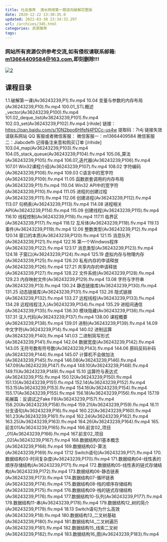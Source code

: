 ```yaml
---
title: 吐血推荐  滴水网络第一期逆向破解完整版
date: 2020-12-22 13:30:35.0
updated: 2022-03-30 23:34:33.297
url: /archives/345.html
categories: 资源推荐
tags: 
---
```




### 网站所有资源仅供参考交流,如有侵权请联系邮箱: m13664409584@163.com,即刻删除!!!

[![2](https://www.52fun.com/wp-content/uploads/2020/12/1607842554-cc54853eb7ad121.png "2")](http://https://www.52fun.com/wp-content/uploads/2020/12/1607842554-cc54853eb7ad121.png "2")

## 课程目录

1.1.破解第一课(Av36243239,P1).flv.mp4 10.04 变量与参数的内存布局(Av36243239,P10).flv.mp4 100.01\_STL概述\_vector(Av36243239,P100).flv.mp4 101.02\_deque\_list(Av36243239,P101).flv.mp4 102.03\_set(Av36243239,P102).flv.mp4 \[rihide\] 链接：https://pan.baidu.com/s/10N2bpo6HlfeN4PDCc-us4w 提取码：7t4j 链接失效请联系网站 QQ 客服或者微信客服： 微信客服一：m13664409584 微信客服二：Jiabcdefh 记得备注来意和购买订单 \[/rihide\] 103.04\_map(Av36243239,P103).flv.mp4 104.05\_stack\_queue(Av36243239,P104).flv.mp4 105.06\_算法(Av36243239,P105).flv.mp4 106.07\_迭代器(Av36243239,P106).flv.mp4 107.01 Win32课程介绍(Av36243239,P107).flv.mp4 108.02 字符编码(Av36243239,P108).flv.mp4 109.03 C语言中的宽字符(Av36243239,P109).flv.mp4 11.05 函数嵌套调用的内存布局(Av36243239,P11).flv.mp4 110.04 Win32 API中的宽字符(Av36243239,P110).flv.mp4 111.05 进程的创建过程(Av36243239,P111).flv.mp4 112.06 创建进程(Av36243239,P112).flv.mp4 113.07 句柄表(Av36243239,P113).flv.mp4 114.08 进程相关API(Av36243239,P114).flv.mp4 115.09 创建线程(Av36243239,P115).flv.mp4 116.10 线程控制(Av36243239,P116).flv.mp4 117.11 临界区(Av36243239,P117).flv.mp4 118.12 互斥体(Av36243239,P118).flv.mp4 119.13 事件(Av36243239,P119).flv.mp4 12.06 整数类型(Av36243239,P12).flv.mp4 120.14 窗口的本质(Av36243239,P120).flv.mp4 121.15 消息队列(Av36243239,P121).flv.mp4 122.16 第一个Windwos程序(Av36243239,P122).flv.mp4 123.17 消息类型(Av36243239,P123).flv.mp4 124.18 子窗口(Av36243239,P124).flv.mp4 125.19 虚拟内存与物理内存(Av36243239,P125).flv.mp4 126.20 私有内存的申请释放(Av36243239,P126).flv.mp4 127.21 共享内存的申请释放(Av36243239,P127).flv.mp4 128.22 文件系统(Av36243239,P128).flv.mp4 129.23 内存映射文件(Av36243239,P129).flv.mp4 13.08 字符与字符串(Av36243239,P13).flv.mp4 130.24 静态链接库(Av36243239,P130).flv.mp4 131.25 动态链接库(Av36243239,P131).flv.mp4 132.26 隐式链接(Av36243239,P132).flv.mp4 133.27 远程线程(Av36243239,P133).flv.mp4 134.28 远程线程注入(Av36243239,P134).flv.mp4 135.29 进程间通信(Av36243239,P135).flv.mp4 136.30 模块隐藏(Av36243239,P136).flv.mp4 137.31 注入代码(Av36243239,P137).flv.mp4 138.00 课程概要(Av36243239,P138).flv.mp4 139.01 进制(Av36243239,P139).flv.mp4 14.09 中文字符(Av36243239,P14).flv.mp4 140.02 进制运算(Av36243239,P140).flv.mp4 141.03 二进制简写形式(Av36243239,P141).flv.mp4 142.04 数据宽度(Av36243239,P142).flv.mp4 143.05 无符号数有符号数(Av36243239,P143).flv.mp4 144.06 原码反码补码(Av36243239,P144).flv.mp4 145.07 计算机不会做加法(Av36243239,P145).flv.mp4 146.08(Av36243239,P146).flv.mp4 147.09(Av36243239,P147).flv.mp4 148.10(Av36243239,P148).flv.mp4 149.11(Av36243239,P149).flv.mp4 15.10 运算符与表达式(Av36243239,P15).flv.mp4 150.12(Av36243239,P150).flv.mp4 151.13(Av36243239,P151).flv.mp4 152.14(Av36243239,P152).flv.mp4 153.15(Av36243239,P153).flv.mp4 154.16(Av36243239,P154).flv.mp4 155.17(Av36243239,P155).flv.mp4 156.18(Av36243239,P156).flv.mp4 157.19 拓展篇：反调试之Fake F8(Av36243239,P157).flv.mp4 158.20(Av36243239,P158).flv.mp4 159.21(Av36243239,P159).flv.mp4 16.11 分支语句(Av36243239,P16).flv.mp4 160.22(Av36243239,P160).flv.mp4 161.23(Av36243239,P161).flv.mp4 162.24(Av36243239,P162).flv.mp4 163.25(Av36243239,P163).flv.mp4 164.26(Av36243239,P164).flv.mp4 165.前言01(Av36243239,P165).flv.mp4 166.前言02\_项目_01(Av36243239,P166).flv.mp4 167.前言02_项目_02(Av36243239,P167).flv.mp4 168.数据结构01基本概念(Av36243239,P168).flv.mp4 169.数据结构02-算法(Av36243239,P169).flv.mp4 17.12 Switch语句(Av36243239,P17).flv.mp4 170.数据结构03-时间复杂度(Av36243239,P170).flv.mp4 171.数据结构04-线性表的顺序存储结构(Av36243239,P171).flv.mp4 172.数据结构05-线性表的链式存储结构(Av36243239,P172).flv.mp4 173.数据结构06-静态链表(Av36243239,P173).flv.mp4 174.数据结构07-循环链表(Av36243239,P174).flv.mp4 175.数据结构08-栈的顺序存储结构(Av36243239,P175).flv.mp4 176.数据结构09-栈的链式存储结构(Av36243239,P176).flv.mp4 177.数据结构10-队列(Av36243239,P177).flv.mp4 178.数据结构11-串(Av36243239,P178).flv.mp4 179.数据结构12_树的简介(Av36243239,P179).flv.mp4 18.13 Switch语句为什么高效(Av36243239,P18).flv.mp4 180.数据结构13\_二叉树基础(Av36243239,P180).flv.mp4 181.数据结构14\_二叉树遍历(Av36243239,P181).flv.mp4 182.数据结构15\_线索二叉树(Av36243239,P182).flv.mp4 183.数据结构16\_图(Av36243239,P183).flv.mp4